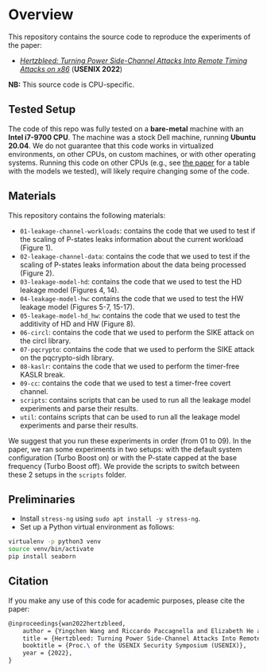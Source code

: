 # Overview

This repository contains the source code to reproduce the experiments of the paper:

- [_Hertzbleed: Turning Power Side-Channel Attacks Into Remote Timing Attacks on x86_][paper] (__USENIX 2022__)

**NB:** This source code is CPU-specific.

## Tested Setup

The code of this repo was fully tested on a **bare-metal** machine with an **Intel i7-9700 CPU**.
The machine was a stock Dell machine, running **Ubuntu 20.04**.
We do not guarantee that this code works in virtualized environments, on other CPUs, on custom machines, or with other operating systems.
Running this code on other CPUs (e.g., see [the paper][paper] for a table with the models we tested), will likely require changing some of the code.

## Materials

This repository contains the following materials:
- `01-leakage-channel-workloads`: contains the code that we used to test if the scaling of P-states leaks information about the current workload (Figure 1).
- `02-leakage-channel-data`: contains the code that we used to test if the scaling of P-states leaks information about the data being processed (Figure 2).
- `03-leakage-model-hd`: contains the code that we used to test the HD leakage model (Figures 4, 14).
- `04-leakage-model-hw`: contains the code that we used to test the HW leakage model (Figures 5-7, 15-17).
- `05-leakage-model-hd_hw`: contains the code that we used to test the additivity of HD and HW (Figure 8).
- `06-circl`: contains the code that we used to perform the SIKE attack on the circl library.
- `07-pqcrypto`: contains the code that we used to perform the SIKE attack on the pqcrypto-sidh library.
- `08-kaslr`: contains the code that we used to perform the timer-free KASLR break.
- `09-cc`: contains the code that we used to test a timer-free covert channel.
- `scripts`: contains scripts that can be used to run all the leakage model experiments and parse their results.
- `util`: contains scripts that can be used to run all the leakage model experiments and parse their results.

We suggest that you run these experiments in order (from 01 to 09).
In the paper, we ran some experiments in two setups: with the default system configuration (Turbo Boost on) or with the P-state capped at the base frequency (Turbo Boost off).
We provide the scripts to switch between these 2 setups in the `scripts` folder.

## Preliminaries

- Install `stress-ng` using `sudo apt install -y stress-ng`.
- Set up a Python virtual environment as follows: 
```sh
virtualenv -p python3 venv
source venv/bin/activate
pip install seaborn
```

## Citation

If you make any use of this code for academic purposes, please cite the paper:

```tex
@inproceedings{wan2022hertzbleed,
    author = {Yingchen Wang and Riccardo Paccagnella and Elizabeth He and Hovav Shacham and Christopher W. Fletcher and David Kohlbrenner},
    title = {Hertzbleed: Turning Power Side-Channel Attacks Into Remote Timing Attacks on x86},
    booktitle = {Proc.\ of the USENIX Security Symposium (USENIX)},
    year = {2022},
}
```

[paper]: https://www.hertzbleed.com/herzbleed.pdf
